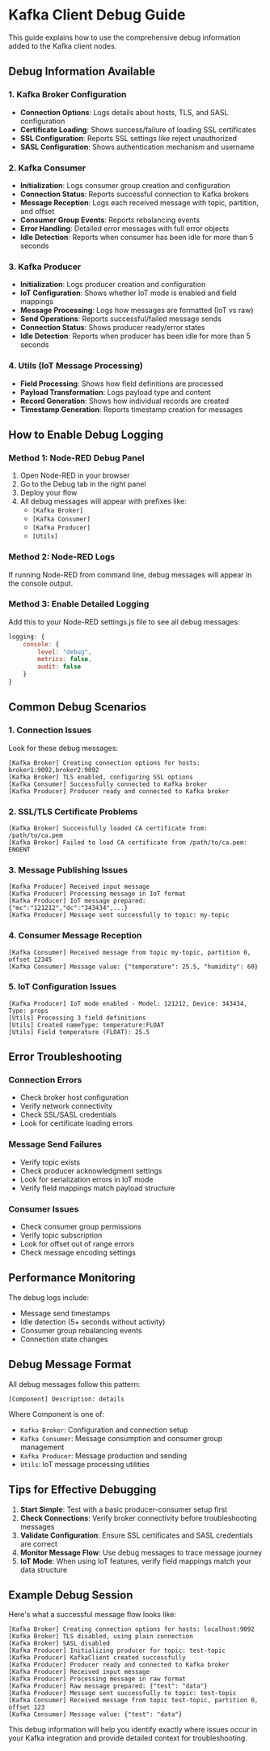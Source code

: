 # Kafka Client Debug Guide

This guide explains how to use the comprehensive debug information added to the Kafka client nodes.

## Debug Information Available

### 1. Kafka Broker Configuration
- **Connection Options**: Logs details about hosts, TLS, and SASL configuration
- **Certificate Loading**: Shows success/failure of loading SSL certificates
- **SSL Configuration**: Reports SSL settings like reject unauthorized
- **SASL Configuration**: Shows authentication mechanism and username

### 2. Kafka Consumer
- **Initialization**: Logs consumer group creation and configuration
- **Connection Status**: Reports successful connection to Kafka brokers
- **Message Reception**: Logs each received message with topic, partition, and offset
- **Consumer Group Events**: Reports rebalancing events
- **Error Handling**: Detailed error messages with full error objects
- **Idle Detection**: Reports when consumer has been idle for more than 5 seconds

### 3. Kafka Producer
- **Initialization**: Logs producer creation and configuration
- **IoT Configuration**: Shows whether IoT mode is enabled and field mappings
- **Message Processing**: Logs how messages are formatted (IoT vs raw)
- **Send Operations**: Reports successful/failed message sends
- **Connection Status**: Shows producer ready/error states
- **Idle Detection**: Reports when producer has been idle for more than 5 seconds

### 4. Utils (IoT Message Processing)
- **Field Processing**: Shows how field definitions are processed
- **Payload Transformation**: Logs payload type and content
- **Record Generation**: Shows how individual records are created
- **Timestamp Generation**: Reports timestamp creation for messages

## How to Enable Debug Logging

### Method 1: Node-RED Debug Panel
1. Open Node-RED in your browser
2. Go to the Debug tab in the right panel
3. Deploy your flow
4. All debug messages will appear with prefixes like:
   - `[Kafka Broker]`
   - `[Kafka Consumer]`
   - `[Kafka Producer]`
   - `[Utils]`

### Method 2: Node-RED Logs
If running Node-RED from command line, debug messages will appear in the console output.

### Method 3: Enable Detailed Logging
Add this to your Node-RED settings.js file to see all debug messages:

```javascript
logging: {
    console: {
        level: "debug",
        metrics: false,
        audit: false
    }
}
```

## Common Debug Scenarios

### 1. Connection Issues
Look for these debug messages:
```
[Kafka Broker] Creating connection options for hosts: broker1:9092,broker2:9092
[Kafka Broker] TLS enabled, configuring SSL options
[Kafka Consumer] Successfully connected to Kafka broker
[Kafka Producer] Producer ready and connected to Kafka broker
```

### 2. SSL/TLS Certificate Problems
```
[Kafka Broker] Successfully loaded CA certificate from: /path/to/ca.pem
[Kafka Broker] Failed to load CA certificate from /path/to/ca.pem: ENOENT
```

### 3. Message Publishing Issues
```
[Kafka Producer] Received input message
[Kafka Producer] Processing message in IoT format
[Kafka Producer] IoT message prepared: {"mc":"121212","dc":"343434",...}
[Kafka Producer] Message sent successfully to topic: my-topic
```

### 4. Consumer Message Reception
```
[Kafka Consumer] Received message from topic my-topic, partition 0, offset 12345
[Kafka Consumer] Message value: {"temperature": 25.5, "humidity": 60}
```

### 5. IoT Configuration Issues
```
[Kafka Producer] IoT mode enabled - Model: 121212, Device: 343434, Type: props
[Utils] Processing 3 field definitions
[Utils] Created nameType: temperature:FLOAT
[Utils] Field temperature (FLOAT): 25.5
```

## Error Troubleshooting

### Connection Errors
- Check broker host configuration
- Verify network connectivity
- Check SSL/SASL credentials
- Look for certificate loading errors

### Message Send Failures
- Verify topic exists
- Check producer acknowledgment settings
- Look for serialization errors in IoT mode
- Verify field mappings match payload structure

### Consumer Issues
- Check consumer group permissions
- Verify topic subscription
- Look for offset out of range errors
- Check message encoding settings

## Performance Monitoring

The debug logs include:
- Message send timestamps
- Idle detection (5+ seconds without activity)
- Consumer group rebalancing events
- Connection state changes

## Debug Message Format

All debug messages follow this pattern:
```
[Component] Description: details
```

Where Component is one of:
- `Kafka Broker`: Configuration and connection setup
- `Kafka Consumer`: Message consumption and consumer group management
- `Kafka Producer`: Message production and sending
- `Utils`: IoT message processing utilities

## Tips for Effective Debugging

1. **Start Simple**: Test with a basic producer-consumer setup first
2. **Check Connections**: Verify broker connectivity before troubleshooting messages
3. **Validate Configuration**: Ensure SSL certificates and SASL credentials are correct
4. **Monitor Message Flow**: Use debug messages to trace message journey
5. **IoT Mode**: When using IoT features, verify field mappings match your data structure

## Example Debug Session

Here's what a successful message flow looks like:

```
[Kafka Broker] Creating connection options for hosts: localhost:9092
[Kafka Broker] TLS disabled, using plain connection
[Kafka Broker] SASL disabled
[Kafka Producer] Initializing producer for topic: test-topic
[Kafka Producer] KafkaClient created successfully
[Kafka Producer] Producer ready and connected to Kafka broker
[Kafka Producer] Received input message
[Kafka Producer] Processing message in raw format
[Kafka Producer] Raw message prepared: {"test": "data"}
[Kafka Producer] Message sent successfully to topic: test-topic
[Kafka Consumer] Received message from topic test-topic, partition 0, offset 123
[Kafka Consumer] Message value: {"test": "data"}
```

This debug information will help you identify exactly where issues occur in your Kafka integration and provide detailed context for troubleshooting.
